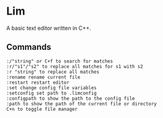 # Lim
A basic text editor written in C++.

## Commands
``` Console
:/"string" or C+f to search for matches
:r/"s1"/"s2" to replace all matches for s1 with s2
:r "string" to replace all matches
:rename rename current file
:restart restart editor
:set change config file variables
:setconfig set path to .limconfig
:configpath to show the path to the config file
:path to show the path of the current file or directory
C+n to toggle file manager

```
